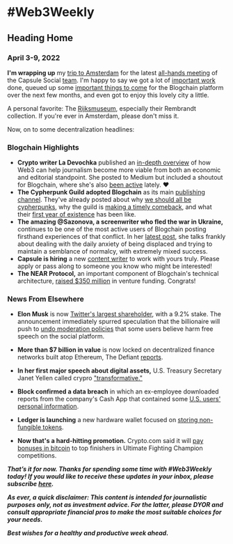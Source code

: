 # #Web3Weekly

## Heading Home
### April 3-9, 2022

**I'm wrapping up** my [trip to Amsterdam](https://blogchain.app/p/talking-decentralization-in-the-netherlands/8fEkzseLYt) for the latest [all-hands meeting](https://twitter.com/peteramckay/status/1511590910181658625) of the Capsule Social [team](https://twitter.com/CapsuleSoc/status/1512051647287107589). I'm happy to say we got a lot of [important work](https://twitter.com/CapsuleSoc/status/1512059339166560265) done, queued up some [important things to come](https://twitter.com/kaepora/status/1511655645220646919) for the Blogchain platform over the next few months, and even got to enjoy this lovely city a little.

A personal favorite: The [Rijksmuseum](https://www.rijksmuseum.nl/en), especially their Rembrandt collection. If you're ever in Amsterdam, please don't miss it.

Now, on to some decentralization headlines:

### Blogchain Highlights
- **Crypto writer La Devochka** published an [in-depth overview](https://medium.com/nearweek/can-blockchain-really-save-journalism-d70bd2a9eab5) of how Web3 can help journalism become more viable from both an economic and editorial standpoint. She posted to Medium but included a shoutout for Blogchain, where she's also [been active](https://blogchain.app/id/la_devochka) lately. ❤️
- **The Cypherpunk Guild adopted Blogchain** as its main [publishing channel](https://blogchain.app/post/bafyreidmajq5byxxjo4dcmeiztgtmt6cgxi4ogrhz2qbcrrt46cpdkgv6m). They've already posted about why [we should all be cypherpunks](https://blogchain.app/post/bafyreigc6ab2oxynmb5rfnubsvdks7tkh3ph7mxqiyovwrgora2vmbsgqi), why the guild is [making a timely comeback](https://blogchain.app/post/bafyreidmajq5byxxjo4dcmeiztgtmt6cgxi4ogrhz2qbcrrt46cpdkgv6m), and what their [first year of existence](https://blogchain.app/post/bafyreiao3tqlfmpi67lfedtx7yiygzcerplvm6x2m3yq6cphqapy26tpvm) has been like.
- **The amazing @Sazonova, a screenwriter who fled the war in Ukraine,** continues to be one of the most active users of Blogchain posting firsthand experiences of that conflict. In her [latest post](https://blogchain.app/p/my-new-reality/pphFuOMl1R), she talks frankly about dealing with the daily anxiety of being displaced and trying to maintain a semblance of normalcy, with extremely mixed success.
- **Capsule is hiring** a new [content writer](https://join.com/companies/capsule/4279595-content-writer) to work with yours truly. Please apply or pass along to someone you know who might be interested!
- **The NEAR Protocol,** an important component of Blogchain's technical architecture, [raised $350 million](https://decrypt.co/97018/ethereum-rival-near-protocol-raises-350-million-new-funding) in venture funding. Congrats!
### News From Elsewhere
- **Elon Musk** is now [Twitter's largest shareholder](https://edition.cnn.com/2022/04/04/investing/elon-musk-twitter-shares-stake/index.html), with a 9.2% stake. The announcement immediately spurred speculation that the billionaire will push to [undo moderation policies](https://www.theguardian.com/technology/2022/apr/10/elon-musk-unveils-vision-for-twitter-after-joining-its-board) that some users believe harm free speech on the social platform.
- **More than $7 billion in value** is now locked on decentralized finance networks built atop Ethereum, The Defiant [reports](https://thedefiant.io/ethereum-the-merge-layer-2s-surging/).

- **In her first major speech about digital assets,** U.S. Treasury Secretary Janet Yellen called crypro ["transformative."](https://www.coindesk.com/policy/2022/04/07/treasury-secretary-janet-yellen-calls-crypto-transformative-in-wide-ranging-speech/)

- **Block confirmed a data breach** in which an ex-employee downloaded reports from the company's Cash App that contained some [U.S. users' personal information](https://techcrunch.com/2022/04/05/block-cash-app-data-breach/).

- **Ledger is launching** a new hardware wallet focused on [storing non-fungible tokens](https://cointelegraph.com/news/ledger-launches-nft-focused-hardware-wallet-nano-s-plus).

- **Now that's a hard-hitting promotion.** Crypto.com said it will [pay bonuses in bitcoin](https://www.coindesk.com/business/2022/04/07/ufc-to-pay-bitcoin-bonuses-to-athletes-in-cryptocom-partnership/) to top finishers in Ultimate Fighting Champion competitions.

_**That’s it for now. Thanks for spending some time with #Web3Weekly today! If you would like to receive these updates in your inbox, please subscribe [here](https://w3w.news).**_

_**As ever, a quick disclaimer: This content is intended for journalistic purposes only, not as investment advice. For the latter, please DYOR and consult appropriate financial pros to make the most suitable choices for your needs.**_

_**Best wishes for a healthy and productive week ahead.**_
